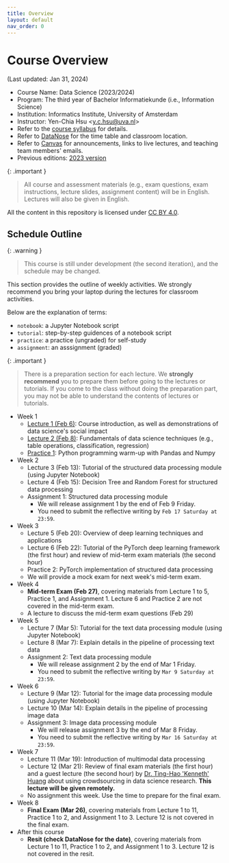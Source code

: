 ```yaml
---
title: Overview
layout: default
nav_order: 0
---
```


# Course Overview

(Last updated: Jan 31, 2024)

- Course Name: Data Science (2023/2024)
- Program: The third year of Bachelor Informatiekunde (i.e., Information Science)
- Institution: Informatics Institute, University of Amsterdam
- Instructor: Yen-Chia Hsu \<y.c.hsu@uva.nl\>
- Refer to the [course syllabus](syllabus) for details.
- Refer to [DataNose](https://datanose.nl/) for the time table and classroom location.
- Refer to [Canvas](https://canvas.uva.nl/) for announcements, links to live lectures, and teaching team members' emails.
- Previous editions: [2023 version](https://multix.io/data-science-book-uva-2023/)

{: .important }
> All course and assessment materials (e.g., exam questions, exam instructions, lecture slides, assignment content) will be in English. Lectures will also be given in English.

All the content in this repository is licensed under [CC BY 4.0](https://creativecommons.org/licenses/by/4.0/).

## <a name="schedule"></a>Schedule Outline

{: .warning }
> This course is still under development (the second iteration), and the schedule may be changed.

This section provides the outline of weekly activities. We strongly recommend you bring your laptop during the lectures for classroom activities.

Below are the explanation of terms:
- `notebook`: a Jupyter Notebook script
- `tutorial`: step-by-step guidences of a notebook script
- `practice`: a practice (ungraded) for self-study
- `assignment`: an asssignment (graded)

{: .important }
> There is a preparation section for each lecture. We **strongly recommend** you to prepare them before going to the lectures or tutorials. If you come to the class without doing the preparation part, you may not be able to understand the contents of lectures or tutorials.

- Week 1
  - [Lecture 1 (Feb 6)](lectures/lec1): Course introduction, as well as demonstrations of data science's social impact
  - [Lecture 2 (Feb 8)](lectures/lec2): Fundamentals of data science techniques (e.g., table operations, classification, regression)
  - [Practice 1](practices/python-warm-up): Python programming warm-up with Pandas and Numpy
- Week 2
  - Lecture 3 (Feb 13): Tutorial of the structured data processing module (using Jupyter Notebook)
  - Lecture 4 (Feb 15): Decision Tree and Random Forest for structured data processing
  - Assignment 1: Structured data processing module
    - We will release assignment 1 by the end of Feb 9 Friday.
    - You need to submit the reflective writing by `Feb 17 Saturday at 23:59`.
- Week 3
  - Lecture 5 (Feb 20): Overview of deep learning techniques and applications
  - Lecture 6 (Feb 22): Tutorial of the PyTorch deep learning framework (the first hour) and review of mid-term exam materials (the second hour)
  - Practice 2: PyTorch implementation of structured data processing
  - We will provide a mock exam for next week's mid-term exam.
- Week 4
  - **Mid-term Exam (Feb 27)**, covering materials from Lecture 1 to 5, Practice 1, and Assignment 1. Lecture 6 and Practice 2 are not covered in the mid-term exam.
  - A lecture to discuss the mid-term exam questions (Feb 29)
- Week 5
  - Lecture 7 (Mar 5): Tutorial for the text data processing module (using Jupyter Notebook)
  - Lecture 8 (Mar 7): Explain details in the pipeline of processing text data
  - Assignment 2: Text data processing module
    - We will release assignment 2 by the end of Mar 1 Friday.
    - You need to submit the reflective writing by `Mar 9 Saturday at 23:59`.
- Week 6
  - Lecture 9 (Mar 12): Tutorial for the image data processing module (using Jupyter Notebook)
  - Lecture 10 (Mar 14): Explain details in the pipeline of processing image data
  - Assignment 3: Image data processing module
    - We will release assignment 3 by the end of Mar 8 Friday.
    - You need to submit the reflective writing by `Mar 16 Saturday at 23:59`.
- Week 7
  - Lecture 11 (Mar 19): Introduction of multimodal data processing
  - Lecture 12 (Mar 21): Review of final exam materials (the first hour) and a guest lecture (the second hour) by [Dr. Ting-Hao 'Kenneth' Huang](https://crowd.ist.psu.edu/) about using crowdsourcing in data science research. **This lecture will be given remotely.**
  - No assignment this week. Use the time to prepare for the final exam.
- Week 8
  - **Final Exam (Mar 26)**, covering materials from Lecture 1 to 11, Practice 1 to 2, and Assignment 1 to 3. Lecture 12 is not covered in the final exam.
- After this course
  - **Resit (check DataNose for the date)**, covering materials from Lecture 1 to 11, Practice 1 to 2, and Assignment 1 to 3. Lecture 12 is not covered in the resit.
